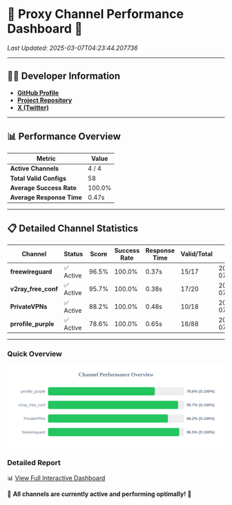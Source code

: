 # 🌟 Proxy Channel Performance Dashboard 🌟

_Last Updated: 2025-03-07T04:23:44.207736_

---

## 👩‍💻 Developer Information

- **[GitHub Profile](https://github.com/4n0nymou3)**  
- **[Project Repository](https://github.com/4n0nymou3/multi-proxy-config-fetcher)**  
- **[X (Twitter)](https://x.com/4n0nymou3)**  

---

## 📊 Performance Overview

| Metric                | Value       |
|-----------------------|-------------|
| **Active Channels**   | 4 / 4       |
| **Total Valid Configs** | 58          |
| **Average Success Rate** | 100.0%      |
| **Average Response Time** | 0.47s       |

---

## 📋 Detailed Channel Statistics

| Channel          | Status     | Score  | Success Rate | Response Time | Valid/Total | Last Success               |
|------------------|------------|--------|--------------|---------------|-------------|----------------------------|
| **freewireguard**  | ✅ Active  | 96.5%  | 100.0% | 0.37s         | 15/17       | 2025-03-07T04:23:44.206034 |
| **v2ray_free_conf**  | ✅ Active  | 95.7%  | 100.0% | 0.38s         | 17/20       | 2025-03-07T04:23:43.306113 |
| **PrivateVPNs**  | ✅ Active  | 88.2%  | 100.0% | 0.48s         | 10/18       | 2025-03-07T04:23:43.814764 |
| **prrofile_purple**  | ✅ Active  | 78.6%  | 100.0% | 0.65s         | 16/88       | 2025-03-07T04:23:42.871685 |

---

### Quick Overview
<div align="center">
  <a href="https://raw.githubusercontent.com/nullluser/NullRepo/refs/heads/main/assets/channel_stats_chart.svg">
    <img src="https://raw.githubusercontent.com/nullluser/NullRepo/refs/heads/main/assets/channel_stats_chart.svg" alt="Source Performance Statistics" width="800">
  </a>
</div>

### Detailed Report
📊 [View Full Interactive Dashboard](https://htmlpreview.github.io/?https://github.com/nullluser/NullRepo/blob/main/assets/performance_report.html)

🎉 **All channels are currently active and performing optimally!** 🎉
